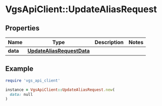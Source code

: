 # VgsApiClient::UpdateAliasRequest

## Properties

| Name | Type | Description | Notes |
| ---- | ---- | ----------- | ----- |
| **data** | [**UpdateAliasRequestData**](UpdateAliasRequestData.md) |  |  |

## Example

```ruby
require 'vgs_api_client'

instance = VgsApiClient::UpdateAliasRequest.new(
  data: null
)
```

